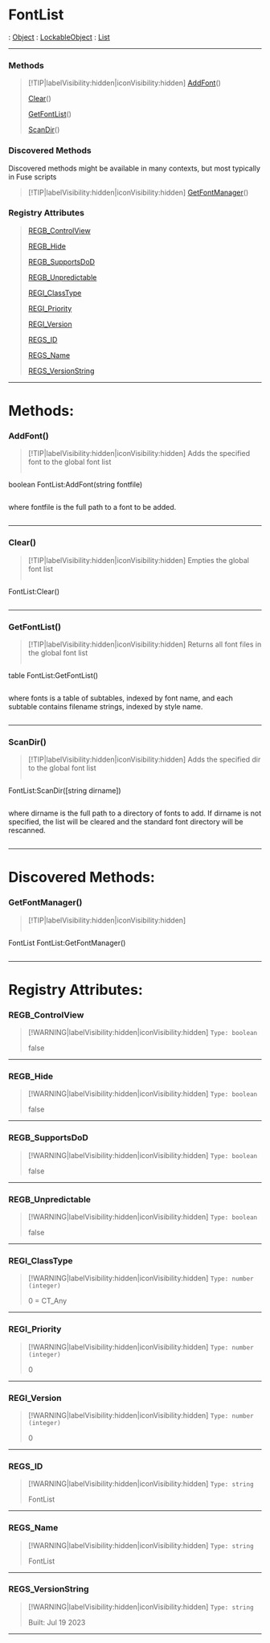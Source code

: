 # FontList
 : [Object](Object.md) : [LockableObject](LockableObject.md) : [List](List.md)
___
### Methods  
> [!TIP|labelVisibility:hidden|iconVisibility:hidden]
> [AddFont](#AddFont)()
>
> [Clear](#Clear)()
>
> [GetFontList](#GetFontList)()
>
> [ScanDir](#ScanDir)()
>
### Discovered Methods  
Discovered methods might be available in many contexts, but most typically in Fuse scripts  
> [!TIP|labelVisibility:hidden|iconVisibility:hidden]
> [GetFontManager](#GetFontManager)()
>
### Registry Attributes
> [REGB_ControlView](#REGB_ControlView)
>
> [REGB_Hide](#REGB_Hide)
>
> [REGB_SupportsDoD](#REGB_SupportsDoD)
>
> [REGB_Unpredictable](#REGB_Unpredictable)
>
> [REGI_ClassType](#REGI_ClassType)
>
> [REGI_Priority](#REGI_Priority)
>
> [REGI_Version](#REGI_Version)
>
> [REGS_ID](#REGS_ID)
>
> [REGS_Name](#REGS_Name)
>
> [REGS_VersionString](#REGS_VersionString)
>
___

# Methods: <!-- {docsify-ignore} -->

### AddFont()
> [!TIP|labelVisibility:hidden|iconVisibility:hidden]
> Adds the specified font to the global font list
>
> ```php
boolean FontList:AddFont(string fontfile)
> ```
>
> ```
where fontfile is the full path to a font to be added.
> ```
>
___

### Clear()
> [!TIP|labelVisibility:hidden|iconVisibility:hidden]
> Empties the global font list
>
> ```php
 FontList:Clear()
> ```
>
___

### GetFontList()
> [!TIP|labelVisibility:hidden|iconVisibility:hidden]
> Returns all font files in the global font list
>
> ```php
table FontList:GetFontList()
> ```
>
> ```
where fonts is a table of subtables, indexed by font name,
and each subtable contains filename strings, indexed by style name.
> ```
>
___

### ScanDir()
> [!TIP|labelVisibility:hidden|iconVisibility:hidden]
> Adds the specified dir to the global font list
>
> ```php
 FontList:ScanDir([string dirname])
> ```
>
> ```
where dirname is the full path to a directory of fonts to add.
If dirname is not specified, the list will be cleared and the standard
font directory will be rescanned.
> ```
>
___


# Discovered Methods: <!-- {docsify-ignore} -->

### GetFontManager()
> [!TIP|labelVisibility:hidden|iconVisibility:hidden]
> ```php
FontList FontList:GetFontManager()
> ```
>
___


# Registry Attributes: <!-- {docsify-ignore} -->

### REGB_ControlView
> [!WARNING|labelVisibility:hidden|iconVisibility:hidden]
> `Type: boolean`
>
> false
>
___

### REGB_Hide
> [!WARNING|labelVisibility:hidden|iconVisibility:hidden]
> `Type: boolean`
>
> false
>
___

### REGB_SupportsDoD
> [!WARNING|labelVisibility:hidden|iconVisibility:hidden]
> `Type: boolean`
>
> false
>
___

### REGB_Unpredictable
> [!WARNING|labelVisibility:hidden|iconVisibility:hidden]
> `Type: boolean`
>
> false
>
___

### REGI_ClassType
> [!WARNING|labelVisibility:hidden|iconVisibility:hidden]
> `Type: number (integer)`
>
> 0 = CT_Any
>
___

### REGI_Priority
> [!WARNING|labelVisibility:hidden|iconVisibility:hidden]
> `Type: number (integer)`
>
> 0
>
___

### REGI_Version
> [!WARNING|labelVisibility:hidden|iconVisibility:hidden]
> `Type: number (integer)`
>
> 0
>
___

### REGS_ID
> [!WARNING|labelVisibility:hidden|iconVisibility:hidden]
> `Type: string`
>
> FontList
>
___

### REGS_Name
> [!WARNING|labelVisibility:hidden|iconVisibility:hidden]
> `Type: string`
>
> FontList
>
___

### REGS_VersionString
> [!WARNING|labelVisibility:hidden|iconVisibility:hidden]
> `Type: string`
>
> Built: Jul 19 2023
>
___

